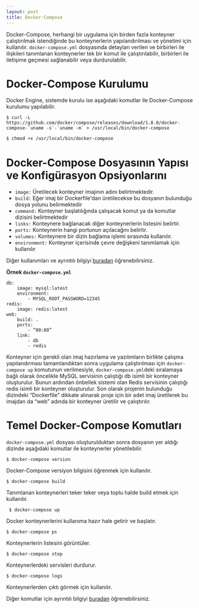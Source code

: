 ```yaml
---
layout: post
title: Docker-Compose
---
```


Docker-Compose, herhangi bir uygulama için birden fazla konteyner çalıştırılmak istendiğinde bu konteynerlerin yapılandırılması ve yönetimi için kullanılır. `docker-compose.yml` dosyasında detayları verilen ve birbirleri ile ilişkileri tanımlanan konteynerler tek bir komut ile çalıştırılabilir, birbirleri ile iletişime geçmesi sağlanabilir veya durdurulabilir. 

# Docker-Compose Kurulumu

Docker Engine, sistemde kurulu ise aşağıdaki komutlar ile Docker-Compose kurulumu yapılabilir.

	$ curl -L https://github.com/docker/compose/releases/download/1.8.0/docker-compose-`uname -s`-`uname -m` > /usr/local/bin/docker-compose
```bash
$ chmod +x /usr/local/bin/docker-compose
```

# Docker-Compose Dosyasının Yapısı ve Konfigürasyon Opsiyonlarını

* `image:` Üretilecek konteyner imajının adını belirtmektedir. 
* `build:` Eğer imaj bir Dockerfile'dan üretilecekse bu dosyanın bulunduğu dosya yolunu belirmektedir 
* `command:` Konteyner başlatılığında çalışacak komut ya da komutlar dizisini belirtmektedir 
* `links:` Konteynere bağlanacak diğer konteynerlerin listesini belirtir. 
* `ports:` Konteynerin hangi portunun açılacağını belirtir. 
* `volumes:` Konteynere bir dizin bağlama işlemi sırasında kullanılır. 
* `environment:` Konteyner içerisinde çevre değişkeni tanımlamak için kullanılır

Diğer kullanımları ve ayrıntılı bilgiyi [buradan](https://docs.docker.com/compose/compose-file/) öğrenebilirsiniz.


**Örnek `docker-compose.yml`** 

	db:
		image: mysql:latest
		environment:
			- MYSQL_ROOT_PASSWORD=12345
	redis:
		image: redis:latest
	web:
		build: .
		ports:
			- “80:80”
		link:
			- db
			- redis

Konteyner için gerekli olan imaj hazırlama ve yazılımların birlikte çalışma yapılandırması tamamlandıktan sonra uygulama çalıştırılması için `docker-compose up` komutunun verilmesiyle, `docker-compose.yml`deki sıralamaya bağlı olarak öncelikle MySQL servisinin çalıştığı db isimli bir konteyner oluşturulur. Bunun ardından önbellek sistemi olan Redis servisinin çalıştığı redis isimli bir konteyner oluşturulur. Son olarak projenin bulunduğu dizindeki “Dockerfile” dikkate alınarak proje için bir adet imaj üretilerek bu imajdan da “web” adında bir konteyner üretilir ve çalıştırılır.


# Temel Docker-Compose Komutları

`docker-compose.yml` dosyası oluşturulduktan sonra dosyanın yer aldığı dizinde aşağıdaki komutlar ile konteynerler yönetilebilir.

    $ docker-compose version

Docker-Compose versiyon bilgisini öğrenmek için kullanılır.

	$ docker-compose build
    
Tanımlanan konteynerleri teker teker veya toplu halde build etmek için kullanılır.
    
     $ docker-compose up

Docker konteynerlerini kullanıma hazır hale getirir ve başlatır.
    
    $ docker-compose ps 
  
Konteynerlerin listesini görüntüler.
    
    $ docker-compose stop
    
Konteynerlerdeki servisleri durdurur.
    
    $ docker-compose logs 
    
Konteynerlerden çıktı görmek için kullanılır.

Diğer komutlar için ayrıntılı bilgiyi [buradan](https://docs.docker.com/compose/reference/) öğrenebilirsiniz.


